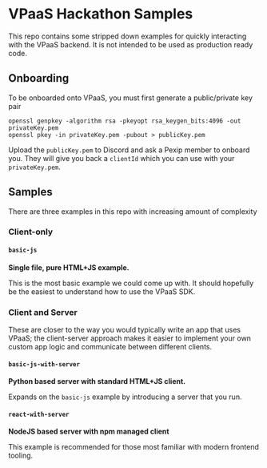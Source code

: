 # VPaaS Hackathon Samples

This repo contains some stripped down examples for quickly interacting with the VPaaS backend. It is not intended to be
used as production ready code.

## Onboarding

To be onboarded onto VPaaS, you must first generate a public/private key pair

```
openssl genpkey -algorithm rsa -pkeyopt rsa_keygen_bits:4096 -out privateKey.pem
openssl pkey -in privateKey.pem -pubout > publicKey.pem
```

Upload the `publicKey.pem` to Discord and ask a Pexip member to onboard you.
They will give you back a `clientId` which you can use with your `privateKey.pem`.

## Samples

There are three examples in this repo with increasing amount of complexity

### Client-only

#### `basic-js`
**Single file, pure HTML+JS example.**

This is the most basic example we could come up with. It should hopefully be the easiest to understand how to use the
VPaaS SDK.

### Client and Server

These are closer to the way you would typically write an app that uses VPaaS; the client-server approach makes it easier
to implement your own custom app logic and communicate between different clients.

#### `basic-js-with-server`
**Python based server with standard HTML+JS client.**

Expands on the `basic-js` example by introducing a server that you run.

#### `react-with-server`
**NodeJS based server with npm managed client**

This example is recommended for those most familiar with modern frontend tooling.
